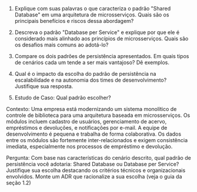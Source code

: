 1. Explique com suas palavras o que caracteriza o padrão "Shared Database" em uma arquitetura de microsserviços. Quais são os principais benefícios e riscos dessa abordagem?

2. Descreva o padrão "Database per Service" e explique por que ele é considerado mais alinhado aos princípios de microsserviços. Quais são os desafios mais comuns ao adotá-lo?

3. Compare os dois padrões de persistência apresentados. Em quais tipos de cenários cada um tende a ser mais vantajoso? Dê exemplos.

4. Qual é o impacto da escolha do padrão de persistência na escalabilidade e na autonomia dos times de desenvolvimento? Justifique sua resposta.

5. Estudo de Caso: Qual padrão escolher?

Contexto:
Uma empresa está modernizando um sistema monolítico de controle de biblioteca para uma arquitetura baseada em microsserviços. Os módulos incluem cadastro de usuários, gerenciamento de acervo, empréstimos e devoluções, e notificações por e-mail.
A equipe de desenvolvimento é pequena e trabalha de forma colaborativa. Os dados entre os módulos são fortemente inter-relacionados e exigem consistência imediata, especialmente nos processos de empréstimo e devolução.

Pergunta:
Com base nas características do cenário descrito, qual padrão de persistência você adotaria: Shared Database ou Database per Service? Justifique sua escolha destacando os critérios técnicos e organizacionais envolvidos. Monte um ADR que racionalize a sua escolha (veja o guia da seção 1.2)
